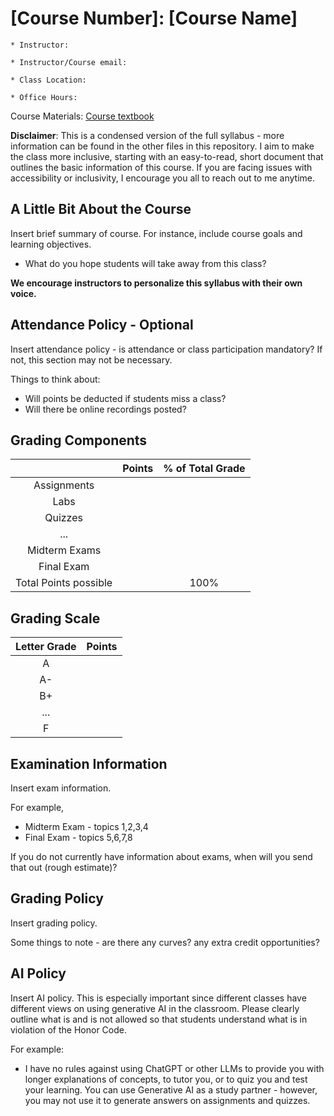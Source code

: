 # [Course Number]: [Course Name] 

    * Instructor:

    * Instructor/Course email:

    * Class Location:

    * Office Hours:

Course Materials: [Course textbook](https://www.google.com/)

**Disclaimer**: This is a condensed version of the full syllabus - more information can be found in the other files in this repository. I aim to make the class more inclusive, starting with an easy-to-read, short document that outlines the basic information of this course.  If you are facing issues with accessibility or inclusivity, I encourage you all to reach out to me anytime. 

## A Little Bit About the Course
Insert brief summary of course. For instance, include course goals and learning objectives.
* What do you hope students will take away from this class?

**We encourage instructors to personalize this syllabus with their own voice.**

## Attendance Policy - Optional
Insert attendance policy - is attendance or class participation mandatory? If not, this section may not be necessary. 

Things to think about:
* Will points be deducted if students miss a class?
* Will there be online recordings posted?

## Grading Components
|  	      | Points | % of Total Grade | 
|:-------:|:-----:|:-----:|  
| Assignments |  |  | 	 
| Labs |  |  | 
| Quizzes  |  |  |
| ...  |  |	 |  
| Midterm Exams  |  |  | 
| Final Exam  |  |  | 
| Total Points possible |  | 100% |

## Grading Scale
|Letter Grade| Points |
|:-----:|:-----:| 
|A|  |   	 
|A-|  |   
|B+|  |  
| ...  |  |	  
| F  |  |  

## Examination Information
Insert exam information. 

For example, 
* Midterm Exam - topics 1,2,3,4
* Final Exam - topics 5,6,7,8

If you do not currently have information about exams, when will you send that out (rough estimate)? 

## Grading Policy
Insert grading policy. 

Some things to note - are there any curves? any extra credit opportunities?

## AI Policy
Insert AI policy. This is especially important since different classes have different views on using generative AI in the classroom. Please clearly outline what is and is not allowed so that students understand what is in violation of the Honor Code. 

For example: 
*  I have no rules against using ChatGPT or other LLMs to provide you with longer explanations of concepts, to tutor you, or to quiz you and test your learning. You can use Generative AI as a study partner - however, you may not use it to generate answers on assignments and quizzes.


